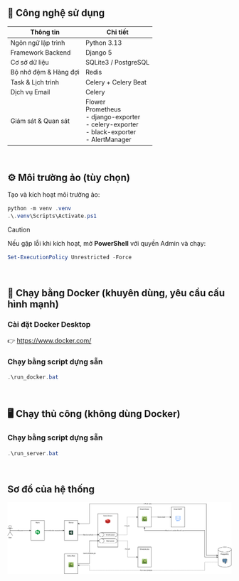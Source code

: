 ## 🚀 Công nghệ sử dụng

| Thông tin             | Chi tiết                                                                                             |
| --------------------- | ---------------------------------------------------------------------------------------------------- |
| Ngôn ngữ lập trình    | Python 3.13                                                                                          |
| Framework Backend     | Django 5                                                                                             |
| Cơ sở dữ liệu         | SQLite3 / PostgreSQL                                                                                 |
| Bộ nhớ đệm & Hàng đợi | Redis                                                                                                |
| Task & Lịch trình     | Celery + Celery Beat                                                                                 |
| Dịch vụ Email         | Celery                                                                                               |
| Giám sát & Quan sát   | Flower<br>Prometheus<br>- django-exporter<br>- celery-exporter<br>- black-exporter<br>- AlertManager |

<br>

## ⚙️ Môi trường ảo (tùy chọn)
Tạo và kích hoạt môi trường ảo:

```powershell
python -m venv .venv
.\.venv\Scripts\Activate.ps1
```

> [!CAUTION]
> Nếu gặp lỗi khi kích hoạt, mở **PowerShell** với quyền Admin và chạy:
>
> ```powershell
> Set-ExecutionPolicy Unrestricted -Force
> ```

<br>

## 🐳 Chạy bằng Docker (khuyên dùng, yêu cầu cấu hình mạnh)
### Cài đặt Docker Desktop
👉 https://www.docker.com/

### Chạy bằng script dựng sẵn
```powershell
.\run_docker.bat
```

<br>

## 🖥️ Chạy thủ công (không dùng Docker)
### Chạy bằng script dựng sẵn
```powershell
.\run_server.bat
```

<br>

## Sơ đồ của hệ thống
![Infra diagram](./docs/infra.drawio.svg)

